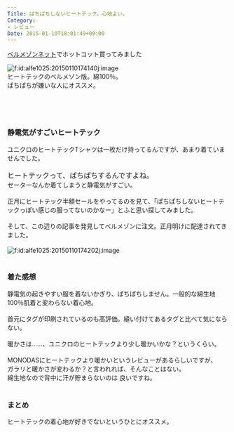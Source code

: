 ```yaml
---
Title: ぱちぱちしないヒートテック。心地よい。
Category:
- レビュー
Date: 2015-01-10T18:01:49+09:00
---
```



<a href="https://www.bellemaison.jp/ep/srvlt/EPFB00/EPFB0005/dProdDtlShow?BELN_SHOP_KBN=100&amp;KAT_BTGO=A51058_123_2014_D&amp;SHNCRTTKKRO_KBN=CT">ベルメゾンネット</a>でホットコット買ってみました
<div><img class="hatena-fotolife" title="f:id:alfe1025:20150110174140j:image" src="https://cdn-ak.f.st-hatena.com/images/fotolife/a/alfe1025/20150110/20150110174140.jpg" alt="f:id:alfe1025:20150110174140j:image" /></div>
<div>ヒートテックのベルメゾン版。綿100％。</div>
<div>ぱちぱちが嫌いな人にオススメ。</div>
<div>

 
</div>
<div>

<!-- more -->

 
</div>

### 静電気がすごいヒートテック

<div>ユニクロのヒートテックTシャツは一枚だけ持ってるんですが、あまり着ていませんでした。</div>
<div> </div>
<div><span style="font-size: 16px;">ヒートテックって、ぱちぱちするんですよね。</span></div>
<div>セーターなんか着てしまうと静電気がすごい。</div>
<div> </div>
<div>正月にヒートテック半額セールをやってるのを見て、「ぱちぱちしないヒートテックっぽい感じの服ってないのかなー」とふと思い探してみました。</div>
<div> </div>
<div>そして、この辺りの記事を発見してベルメゾンに注文。正月明けに配達されてきました。</div>
<div> </div>
<div><img class="hatena-fotolife" title="f:id:alfe1025:20150110174202j:image" src="https://cdn-ak.f.st-hatena.com/images/fotolife/a/alfe1025/20150110/20150110174202.jpg" alt="f:id:alfe1025:20150110174202j:image" /></div>
<div> </div>

### 着た感想

<div>静電気の起きやすい服を着ないかぎり、ぱちぱちしません。一般的な綿生地100％肌着と変わらない着心地。</div>
<div> </div>
<div>首元にタグが印刷されているのも高評価。縫い付けてあるタグと比べて気にならない。</div>
<div> </div>
<div>暖かさは……、ユニクロのヒートテックより少し暖かいかな？というくらい。</div>
<div> </div>
<div>MONODASにヒートテックより暖かいというレビューがあるらしいですが、</div>
<div>ガラリと暖かさが変わるか？と言われれば、そんなことはない。</div>
<div>綿生地なので背中に汗が貯まらないのは 良いですね。</div>
<div> </div>

### まとめ

<div>ヒートテックの着心地が好きでないというひとにオススメ。</div>
<div> </div>
